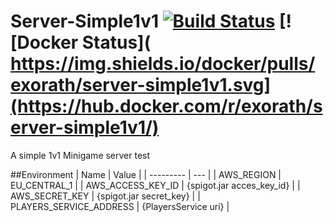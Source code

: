 # Server-Simple1v1 [![Build Status](https://travis-ci.org/Exorath/Server-Simple1v1.svg?branch=master)](https://travis-ci.org/Exorath/Server-Simple1v1) [![Docker Status](	https://img.shields.io/docker/pulls/exorath/server-simple1v1.svg](https://hub.docker.com/r/exorath/server-simple1v1/)
A simple 1v1 Minigame server test

##Environment
| Name | Value |
| --------- | --- |
| AWS_REGION | EU_CENTRAL_1 |
| AWS_ACCESS_KEY_ID	| {spigot.jar acces_key_id} |
| AWS_SECRET_KEY	| {spigot.jar secret_key} |
| PLAYERS_SERVICE_ADDRESS	| {PlayersService uri} |
